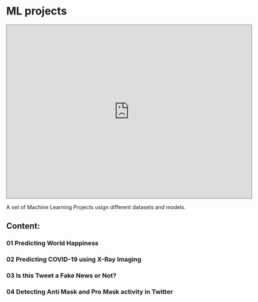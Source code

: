 # ML projects

<iframe style="border: 1px solid #777;" src="https://indd.adobe.com/embed/9ef96c38-a0fe-44a1-aaea-d147b865ad8c?startpage=1&allowFullscreen=true" width="650px" height="460px" frameborder="0" allowfullscreen=""></iframe>

A set of Machine Learning Projects usign different datasets and models.

## Content:
### **01** Predicting World Happiness

### **02** Predicting COVID-19 using X-Ray Imaging

### **03** Is this Tweet a Fake News or Not?

### **04** Detecting Anti Mask and Pro Mask activity in Twitter
